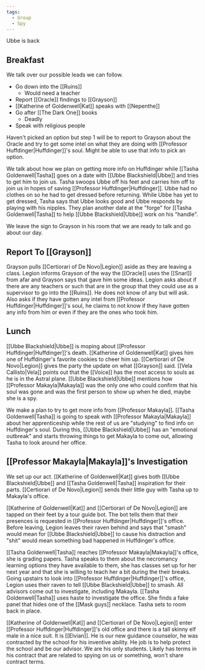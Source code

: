 ```yaml
---
tags:
  - Group
  - Spy
---
```

Ubbe is back

## Breakfast
We talk over our possible leads we can follow.

- Go down into the [[Ruins]]
	- Would need a teacher
- Report [[Oracle]] findings to [[Grayson]]
- [[Katherine of Goldenwell|Kat]] speaks with [[Nepenthe]]
- Go after [[The Dark One]] books
	- Deadly
- Speak with religious people

Haven't picked an option but step 1 will be to report to Grayson about the Oracle and try to get some intel on what they are doing with [[Professor Huffdinger|Huffdinger]]'s soul. Might be able to use that info to pick an option.

We talk about how we plan on getting more info on Huffdinger while [[Tasha Goldenwell|Tasha]] goes on a date with [[Ubbe Blackshield|Ubbe]] and tries to get him to join us. Tasha swoops Ubbe off his feet and carries him off to join us in hopes of saving [[Professor Huffdinger|Huffdinger]]. Ubbe had no clothes on so he had to get dressed before returning. While Ubbe has yet to get dressed, Tasha says that Ubbe looks good and Ubbe responds by playing with his nipples. They plan another date at the "forge" for [[Tasha Goldenwell|Tasha]] to help [[Ubbe Blackshield|Ubbe]] work on his "handle". 

We leave the sign to Grayson in his room that we are ready to talk and go about our day.

## Report To [[Grayson]]
Grayson pulls [[Certiorari of De Novo|Legion]] aside as they are leaving a class. Legion informs Grayson of the way the [[Oracle]] uses the [[Snarl]] from afar and Grayson says that gave him some ideas. Legion asks about if there are any teachers or such that are in the group that they could use as a supervisor to go into the [[Ruins]]. He does not know of any but will ask. 
Also asks if they have gotten any intel from [[Professor Huffdinger|Huffdinger]]'s soul, he claims to not know if they have gotten any info from him or even if they are the ones who took him.

## Lunch
[[Ubbe Blackshield|Ubbe]] is moping about [[Professor Huffdinger|Huffdinger]]'s death. [[Katherine of Goldenwell|Kat]] gives him one of Huffdinger's favorite cookies to cheer him up. [[Certiorari of De Novo|Legion]] gives the party the update on what [[Grayson]] said. [[Vela Callisto|Vela]] points out that the [[Voice]] has the most access to souls as he is in the Astral plane. [[Ubbe Blackshield|Ubbe]] mentions how [[Professor Makayla|Makayla]] was the only one who could confirm that his soul was gone and was the first person to show up when he died, maybe she is a spy.

We make a plan to try to get more info from [[Professor Makayla]]. [[Tasha Goldenwell|Tasha]] is going to speak with  [[Professor Makayla|Makayla]] about her apprenticeship while the rest of us are "studying" to find info on Huffdinger's soul. During this, [[Ubbe Blackshield|Ubbe]] has an "emotional outbreak" and starts throwing things to get Makayla to come out, allowing Tasha to look around her office.

## [[Professor Makayla|Makayla]]'s Investigation
We set up our act. [[Katherine of Goldenwell|Kat]] gives both [[Ubbe Blackshield|Ubbe]] and [[Tasha Goldenwell|Tasha]] inspiration for their parts. [[Certiorari of De Novo|Legion]] sends their little guy with Tasha up to Makayla's office.

[[Katherine of Goldenwell|Kat]] and [[Certiorari of De Novo|Legion]] are tapped on their feet by a tour guide bot. The bot tells them that their presences is requested in [[Professor Huffdinger|Huffdinger]]'s office. Before leaving, Legion leaves their raven behind and says that "smash" would mean for [[Ubbe Blackshield|Ubbe]] to cause his distraction and "shit" would mean something bad happened in Huffdinger's office.

[[Tasha Goldenwell|Tasha]] reaches [[Professor Makayla|Makayla]]'s office, she is grading papers. Tasha speaks to them about the necromancy learning options they have available to them, she has classes set up for her next year and that she is willing to teach her a bit during the their breaks. Going upstairs to look into [[Professor Huffdinger|Huffdinger]]'s office, Legion uses their raven to tell [[Ubbe Blackshield|Ubbe]] to smash. All advisors come out to investigate, including Makayla. [[Tasha Goldenwell|Tasha]] uses haste to investigate the office. She finds a fake panel that hides one of the [[Mask guys]] necklace. Tasha sets to room back in place.

[[Katherine of Goldenwell|Kat]] and [[Certiorari of De Novo|Legion]] enter [[Professor Huffdinger|Huffdinger]]'s old office and there is a tall skinny elf male in a nice suit. It is [[Elvian]]. He is our new guidance counselor, he was contracted by the school for his inventive ability. He job is to help protect the school and be our advisor. We are his only students. Likely has terms in his contract that are related to spying on us or something, won't share contract terms.
